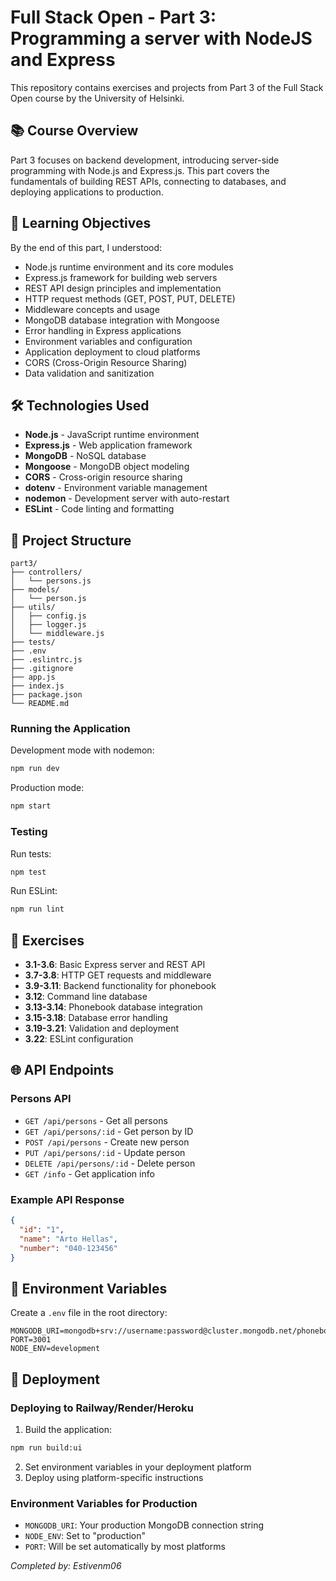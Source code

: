 # Full Stack Open - Part 3: Programming a server with NodeJS and Express

This repository contains exercises and projects from Part 3 of the Full Stack Open course by the University of Helsinki.

## 📚 Course Overview

Part 3 focuses on backend development, introducing server-side programming with Node.js and Express.js. This part covers the fundamentals of building REST APIs, connecting to databases, and deploying applications to production.

## 🎯 Learning Objectives

By the end of this part, I understood:

- Node.js runtime environment and its core modules
- Express.js framework for building web servers
- REST API design principles and implementation
- HTTP request methods (GET, POST, PUT, DELETE)
- Middleware concepts and usage
- MongoDB database integration with Mongoose
- Error handling in Express applications
- Environment variables and configuration
- Application deployment to cloud platforms
- CORS (Cross-Origin Resource Sharing)
- Data validation and sanitization

## 🛠 Technologies Used

- **Node.js** - JavaScript runtime environment
- **Express.js** - Web application framework
- **MongoDB** - NoSQL database
- **Mongoose** - MongoDB object modeling
- **CORS** - Cross-origin resource sharing
- **dotenv** - Environment variable management
- **nodemon** - Development server with auto-restart
- **ESLint** - Code linting and formatting

## 📁 Project Structure

```
part3/
├── controllers/
│   └── persons.js
├── models/
│   └── person.js
├── utils/
│   ├── config.js
│   ├── logger.js
│   └── middleware.js
├── tests/
├── .env
├── .eslintrc.js
├── .gitignore
├── app.js
├── index.js
├── package.json
└── README.md
```

### Running the Application

Development mode with nodemon:
```bash
npm run dev
```

Production mode:
```bash
npm start
```

### Testing

Run tests:
```bash
npm test
```

Run ESLint:
```bash
npm run lint
```

## 📝 Exercises

- **3.1-3.6**: Basic Express server and REST API
- **3.7-3.8**: HTTP GET requests and middleware
- **3.9-3.11**: Backend functionality for phonebook
- **3.12**: Command line database
- **3.13-3.14**: Phonebook database integration
- **3.15-3.18**: Database error handling
- **3.19-3.21**: Validation and deployment
- **3.22**: ESLint configuration

## 🌐 API Endpoints

### Persons API
- `GET /api/persons` - Get all persons
- `GET /api/persons/:id` - Get person by ID
- `POST /api/persons` - Create new person
- `PUT /api/persons/:id` - Update person
- `DELETE /api/persons/:id` - Delete person
- `GET /info` - Get application info

### Example API Response
```json
{
  "id": "1",
  "name": "Arto Hellas",
  "number": "040-123456"
}
```

## 🔧 Environment Variables

Create a `.env` file in the root directory:

```
MONGODB_URI=mongodb+srv://username:password@cluster.mongodb.net/phonebook
PORT=3001
NODE_ENV=development
```

## 🚀 Deployment

### Deploying to Railway/Render/Heroku

1. Build the application:
```bash
npm run build:ui
```

2. Set environment variables in your deployment platform
3. Deploy using platform-specific instructions

### Environment Variables for Production
- `MONGODB_URI`: Your production MongoDB connection string
- `NODE_ENV`: Set to "production"
- `PORT`: Will be set automatically by most platforms

*Completed by: Estivenm06*

